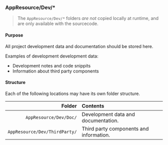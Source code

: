 ﻿### AppResource/Dev/*
> The `AppResource/Dev/*` folders *are not* copied locally at runtime, and are only available with the sourcecode.

#### Purpose
All project development data and documentation should be stored here.

Examples of development development data:
* Development notes and code snippits
* Information about third party components

#### Structure
Each of the following locations may have its own folder structure.

| Folder                        | Contents                                |
|------------------------------:|:----------------------------------------|
| `AppResource/Dev/Doc/`        | Development data and documentation.     |
| `AppResource/Dev/ThirdParty/` | Third party components and information. |